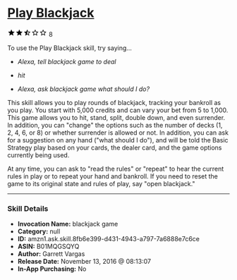 # [Play Blackjack](http://alexa.amazon.com/#skills/amzn1.ask.skill.8fb6e399-d431-4943-a797-7a6888e7c6ce)
![2.6 stars](../../images/ic_star_black_18dp_1x.png)![2.6 stars](../../images/ic_star_black_18dp_1x.png)![2.6 stars](../../images/ic_star_half_black_18dp_1x.png)![2.6 stars](../../images/ic_star_border_black_18dp_1x.png)![2.6 stars](../../images/ic_star_border_black_18dp_1x.png) 8

To use the Play Blackjack skill, try saying...

* *Alexa, tell blackjack game to deal*

* *hit*

* *Alexa, ask blackjack game what should I do?*

This skill allows you to play rounds of blackjack, tracking your bankroll as you play.  You start with 5,000 credits and can vary your bet from 5 to 1,000.  This game allows you to hit, stand, split, double down, and even surrender.  In addition, you can "change" the options such as the number of decks (1, 2, 4, 6, or 8) or whether surrender is allowed or not.  In addition, you can ask for a suggestion on any hand ("what should I do"), and will be told the Basic Strategy play based on your cards, the dealer card, and the game options currently being used.

At any time, you can ask to "read the rules" or "repeat" to hear the current rules in play or to repeat your hand and bankroll.  If you need to reset the game to its original state and rules of play, say "open blackjack."

***

### Skill Details

* **Invocation Name:** blackjack game
* **Category:** null
* **ID:** amzn1.ask.skill.8fb6e399-d431-4943-a797-7a6888e7c6ce
* **ASIN:** B01MQGSQYQ
* **Author:** Garrett Vargas
* **Release Date:** November 13, 2016 @ 08:13:07
* **In-App Purchasing:** No

